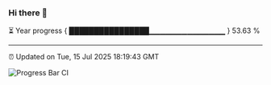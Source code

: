 ### Hi there 👋

⏳ Year progress { ████████████████▁▁▁▁▁▁▁▁▁▁▁▁▁▁ } 53.63 %

---

⏰ Updated on Tue, 15 Jul 2025 18:19:43 GMT

![Progress Bar CI](https://github.com/code-lakshay/GitHub-Actions-Demo/workflows/Progress%20Bar%20CI/badge.svg)
